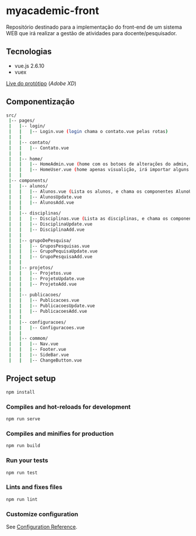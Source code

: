 # myacademic-front
Repositório destinado para a implementação do front-end de um sistema WEB que irá realizar a gestão de atividades para docente/pesquisador.

## Tecnologias
- vue.js 2.6.10
- vuex

[Live do protótipo](https://xd.adobe.com/view/e7428e5e-1892-45eb-4783-34d65ee3c041-9173/?fullscreen) (_Adobe XD_)

## Componentização

```sh
src/
 |-- pages/ 
 |   |-- login/
 |   |   |-- Login.vue (login chama o contato.vue pelas rotas)
 |   |
 |   |-- contato/
 |   |   |-- Contato.vue
 |   |
 |   |-- home/
 |   |   |-- HomeAdmin.vue (home com os botoes de alterações do admin, irá importar alguns componentes)
 |   |   |-- HomeUser.vue (home apenas visualição, irá importar alguns componentes)
 |   |
 |-- components/ 
 |   |-- alunos/
 |   |   |-- Alunos.vue (Lista os alunos, e chama os componentes AlunoUpdate e AlunoAdd)
 |   |   |-- AlunosUpdate.vue
 |   |   |-- AlunosAdd.vue
 |   |
 |   |-- disciplinas/
 |   |   |-- Disciplinas.vue (Lista as disciplinas, e chama os componentes DisciplinaUpdate e DisciplinaAdd)
 |   |   |-- DisciplinaUpdate.vue
 |   |   |-- DisciplinaAdd.vue
 |   |
 |   |-- grupoDePesquisa/
 |   |   |-- GruposPesquisas.vue 
 |   |   |-- GrupoPequisaUpdate.vue
 |   |   |-- GrupoPesquisaAdd.vue
 |   |   
 |   |-- projetos/
 |   |   |-- Projetos.vue 
 |   |   |-- ProjetoUpdate.vue
 |   |   |-- ProjetoAdd.vue
 |   |   
 |   |-- publicacoes/
 |   |   |-- Publicacoes.vue 
 |   |   |-- PublicacoesUpdate.vue
 |   |   |-- PublicacoesAdd.vue
 |   |   
 |   |-- configuracoes/
 |   |   |-- Configuracoes.vue
 |   |
 |   |-- commom/
 |   |   |-- Nav.vue
 |   |   |-- Footer.vue
 |   |   |-- SideBar.vue
 |   |   |-- ChangeButton.vue

```

## Project setup
```
npm install
```

### Compiles and hot-reloads for development
```
npm run serve
```

### Compiles and minifies for production
```
npm run build
```

### Run your tests
```
npm run test
```

### Lints and fixes files
```
npm run lint
```

### Customize configuration
See [Configuration Reference](https://cli.vuejs.org/config/).
